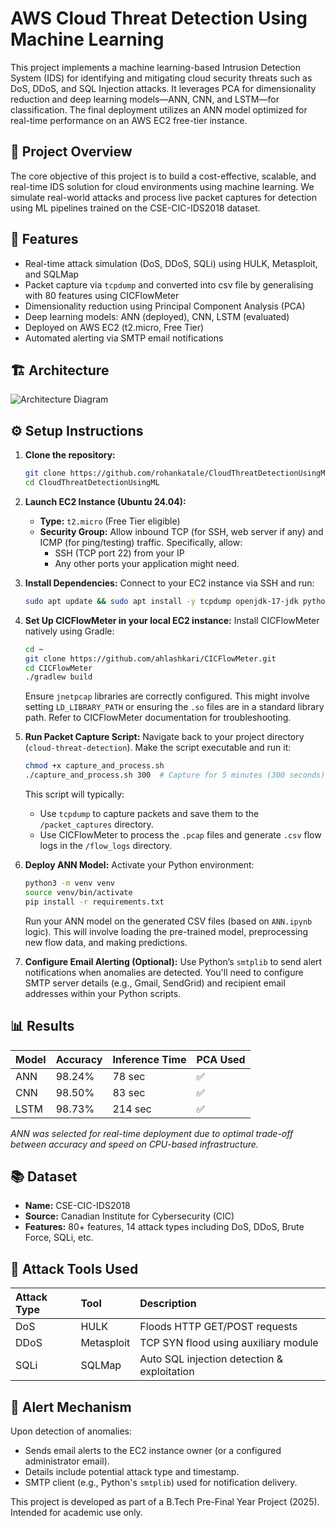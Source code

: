 # AWS Cloud Threat Detection Using Machine Learning

This project implements a machine learning-based Intrusion Detection System (IDS) for identifying and mitigating cloud security threats such as DoS, DDoS, and SQL Injection attacks. It leverages PCA for dimensionality reduction and deep learning models—ANN, CNN, and LSTM—for classification. The final deployment utilizes an ANN model optimized for real-time performance on an AWS EC2 free-tier instance.

## 🧠 Project Overview

The core objective of this project is to build a cost-effective, scalable, and real-time IDS solution for cloud environments using machine learning. We simulate real-world attacks and process live packet captures for detection using ML pipelines trained on the CSE-CIC-IDS2018 dataset.

## 🚀 Features

-   Real-time attack simulation (DoS, DDoS, SQLi) using HULK, Metasploit, and SQLMap
-   Packet capture via `tcpdump` and converted into csv file by generalising with 80 features using CICFlowMeter
-   Dimensionality reduction using Principal Component Analysis (PCA)
-   Deep learning models: ANN (deployed), CNN, LSTM (evaluated)
-   Deployed on AWS EC2 (t2.micro, Free Tier) 
-   Automated alerting via SMTP email notifications

## 🏗️ Architecture

![Architecture Diagram]()


## ⚙️ Setup Instructions

1.  **Clone the repository:**
    ```bash
    git clone https://github.com/rohankatale/CloudThreatDetectionUsingML.git
    cd CloudThreatDetectionUsingML
    ```
    

2.  **Launch EC2 Instance (Ubuntu 24.04):**
    *   **Type:** `t2.micro` (Free Tier eligible)
    *   **Security Group:** Allow inbound TCP (for SSH, web server if any) and ICMP (for ping/testing) traffic. Specifically, allow:
        *   SSH (TCP port 22) from your IP
        *   Any other ports your application might need.

3.  **Install Dependencies:**
    Connect to your EC2 instance via SSH and run:
    ```bash
    sudo apt update && sudo apt install -y tcpdump openjdk-17-jdk python3-venv
    ```

4.  **Set Up CICFlowMeter in your local EC2 instance:**
    Install CICFlowMeter natively using Gradle:
    ```bash
    cd ~
    git clone https://github.com/ahlashkari/CICFlowMeter.git
    cd CICFlowMeter
    ./gradlew build
    ```
    Ensure `jnetpcap` libraries are correctly configured. This might involve setting `LD_LIBRARY_PATH` or ensuring the `.so` files are in a standard library path. Refer to CICFlowMeter documentation for troubleshooting.

5.  **Run Packet Capture Script:**
    Navigate back to your project directory (`cloud-threat-detection`).
    Make the script executable and run it:
    ```bash
    chmod +x capture_and_process.sh
    ./capture_and_process.sh 300  # Capture for 5 minutes (300 seconds)
    ```
    This script will typically:
    *   Use `tcpdump` to capture packets and save them to the `/packet_captures` directory.
    *   Use CICFlowMeter to process the `.pcap` files and generate `.csv` flow logs in the `/flow_logs` directory.

6.  **Deploy ANN Model:**
    Activate your Python environment:
    ```bash
    python3 -m venv venv
    source venv/bin/activate
    pip install -r requirements.txt
    ```
    Run your ANN model on the generated CSV files (based on `ANN.ipynb` logic). This will involve loading the pre-trained model, preprocessing new flow data, and making predictions.

7.  **Configure Email Alerting (Optional):**
    Use Python’s `smtplib` to send alert notifications when anomalies are detected. You'll need to configure SMTP server details (e.g., Gmail, SendGrid) and recipient email addresses within your Python scripts.

## 📊 Results

| Model | Accuracy | Inference Time | PCA Used |
| :---- | :------- | :------------- | :------- |
| ANN   | 98.24%   | 78 sec         | ✅        |
| CNN   | 98.50%   | 83 sec         | ✅        |
| LSTM  | 98.73%   | 214 sec        | ✅        |

*ANN was selected for real-time deployment due to optimal trade-off between accuracy and speed on CPU-based infrastructure.*

## 📚 Dataset

-   **Name:** CSE-CIC-IDS2018
-   **Source:** Canadian Institute for Cybersecurity (CIC)
-   **Features:** 80+ features, 14 attack types including DoS, DDoS, Brute Force, SQLi, etc.

## 🧪 Attack Tools Used

| Attack Type | Tool       | Description                              |
| :---------- | :--------- | :--------------------------------------- |
| DoS         | HULK       | Floods HTTP GET/POST requests            |
| DDoS        | Metasploit | TCP SYN flood using auxiliary module     |
| SQLi        | SQLMap     | Auto SQL injection detection & exploitation |

## 📩 Alert Mechanism

Upon detection of anomalies:
-   Sends email alerts to the EC2 instance owner (or a configured administrator email).
-   Details include potential attack type and timestamp.
-   SMTP client (e.g., Python's `smtplib`) used for notification delivery.



This project is developed as part of a B.Tech Pre-Final Year Project (2025). Intended for academic use only.

